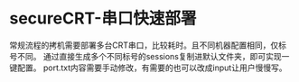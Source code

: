 # secureCRT-串口快速部署
常规流程的拷机需要部署多台CRT串口，比较耗时。且不同机器配置相同，仅标号不同。
通过直接生成多个不同标号的sessions复制进默认文件夹，即可实现一键配置。
port.txt内容需要手动修改，有需要的也可以改成input让用户慢慢写。
